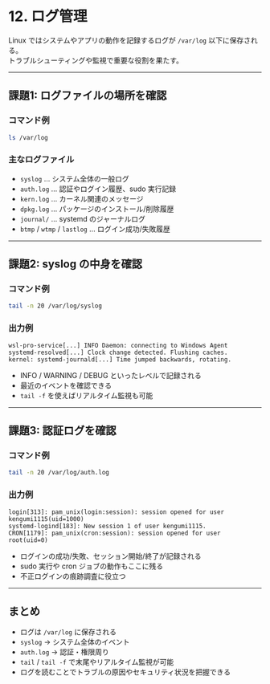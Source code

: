 # 12. ログ管理

Linux ではシステムやアプリの動作を記録するログが `/var/log` 以下に保存される。  
トラブルシューティングや監視で重要な役割を果たす。

---

## 課題1: ログファイルの場所を確認

### コマンド例
```bash
ls /var/log
```

### 主なログファイル
- `syslog` … システム全体の一般ログ  
- `auth.log` … 認証やログイン履歴、sudo 実行記録  
- `kern.log` … カーネル関連のメッセージ  
- `dpkg.log` … パッケージのインストール/削除履歴  
- `journal/` … systemd のジャーナルログ  
- `btmp` / `wtmp` / `lastlog` … ログイン成功/失敗履歴  

---

## 課題2: syslog の中身を確認

### コマンド例
```bash
tail -n 20 /var/log/syslog
```

### 出力例
```
wsl-pro-service[...] INFO Daemon: connecting to Windows Agent
systemd-resolved[...] Clock change detected. Flushing caches.
kernel: systemd-journald[...] Time jumped backwards, rotating.
```

- INFO / WARNING / DEBUG といったレベルで記録される  
- 最近のイベントを確認できる  
- `tail -f` を使えばリアルタイム監視も可能  

---

## 課題3: 認証ログを確認

### コマンド例
```bash
tail -n 20 /var/log/auth.log
```

### 出力例
```
login[313]: pam_unix(login:session): session opened for user kengumi1115(uid=1000)
systemd-logind[183]: New session 1 of user kengumi1115.
CRON[1179]: pam_unix(cron:session): session opened for user root(uid=0)
```

- ログインの成功/失敗、セッション開始/終了が記録される  
- sudo 実行や cron ジョブの動作もここに残る  
- 不正ログインの痕跡調査に役立つ  

---

## まとめ

- ログは `/var/log` に保存される  
- `syslog` → システム全体のイベント  
- `auth.log` → 認証・権限周り  
- `tail` / `tail -f` で末尾やリアルタイム監視が可能  
- ログを読むことでトラブルの原因やセキュリティ状況を把握できる  

